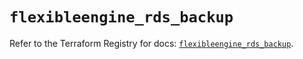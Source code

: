 # `flexibleengine_rds_backup`

Refer to the Terraform Registry for docs: [`flexibleengine_rds_backup`](https://registry.terraform.io/providers/flexibleenginecloud/flexibleengine/1.46.0/docs/resources/rds_backup).
